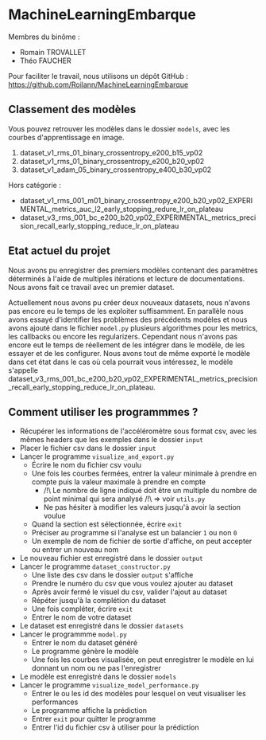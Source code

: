 # MachineLearningEmbarque

Membres du binôme :
- Romain TROVALLET
- Théo FAUCHER

Pour faciliter le travail, nous utilisons un dépôt GitHub : https://github.com/Roilann/MachineLearningEmbarque

## Classement des modèles

Vous pouvez retrouver les modèles dans le dossier `models`, avec les courbes d'apprentissage en image.

1. dataset_v1_rms_01_binary_crossentropy_e200_b15_vp02
2. dataset_v1_rms_01_binary_crossentropy_e200_b20_vp02
3. dataset_v1_adam_05_binary_crossentropy_e400_b30_vp02

Hors catégorie : 
- dataset_v1_rms_001_m01_binary_crossentropy_e200_b20_vp02_EXPERIMENTAL_metrics_auc_l2_early_stopping_redure_lr_on_plateau
- dataset_v3_rms_001_bc_e200_b20_vp02_EXPERIMENTAL_metrics_precision_recall_early_stopping_reduce_lr_on_plateau

## Etat actuel du projet
Nous avons pu enregistrer des premiers modèles contenant des paramètres déterminés à l'aide de multiples itérations 
et lecture de documentations. Nous avons fait ce travail avec un premier dataset.

Actuellement nous avons pu créer deux nouveaux datasets, nous n'avons pas encore eu le temps de les exploiter 
suffisamment. En parallèle nous avons essayé d'identifier les problèmes des précédents modèles et nous avons ajouté dans le
fichier `model.py` plusieurs algorithmes pour les metrics, les callbacks ou encore les regularizers.
Cependant nous n'avons pas encore eut le temps de réellement de les intégrer dans le modèle, de les essayer et de les configurer. 
Nous avons tout de même exporté le modèle dans cet état dans le cas où cela pourrait vous intéressez, le modèle 
s'appelle dataset_v3_rms_001_bc_e200_b20_vp02_EXPERIMENTAL_metrics_precision_recall_early_stopping_reduce_lr_on_plateau.

## Comment utiliser les programmmes ?

 - Récupérer les informations de l'accéléromètre sous format csv, avec les mêmes headers que les exemples dans le dossier `input`
 - Placer le fichier csv dans le dossier `input`
 - Lancer le programme `visualize_and_export.py`
    - Écrire le nom du fichier csv voulu
    - Une fois les courbes fermées, entrer la valeur minimale à prendre en compte puis la valeur maximale à prendre en compte 
        - /!\ Le nombre de ligne indiqué doit être un multiple du nombre de point minimal qui sera analysé /!\ => voir `utils.py`
        - Ne pas hésiter à modifier les valeurs jusqu'à avoir la section voulue
    - Quand la section est sélectionnée, écrire `exit`
    - Préciser au programme si l'analyse est un balancier `1` ou non `0`
    - Un exemple de nom de fichier de sortie d'affiche, on peut accepter ou entrer un nouveau nom
- Le nouveau fichier est enregistré dans le dossier `output`
- Lancer le programme `dataset_constructor.py`
    - Une liste des csv dans le dossier `output` s'affiche
    - Prendre le numéro du csv que vous voulez ajouter au dataset
    - Après avoir fermé le visuel du csv, valider l'ajout au dataset
    - Répéter jusqu'à la complétion du dataset
    - Une fois compléter, écrire `exit`
    - Entrer le nom de votre dataset
- Le dataset est enregistré dans le dossier `datasets`
- Lancer le programmme `model.py`
    - Entrer le nom du dataset généré
    - Le programme génère le modèle
    - Une fois les courbes visualisée, on peut enregistrer le modèle en lui donnant un nom ou ne pas l'enregistrer
- Le modèle est enregistré dans le dossier `models`
- Lancer le programme `visualize_model_performance.py`
    - Entrer le ou les id des modèles pour lesquel on veut visualiser les performances
    - Le programme affiche la prédiction
    - Entrer `exit` pour quitter le programme
    - Entrer l'id du fichier csv à utiliser pour la prédiction
